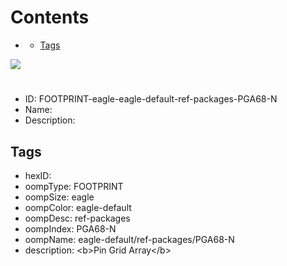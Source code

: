 



Contents
========

* [](#)
	* [Tags](#tags)
  
![][im]
# 

- ID: FOOTPRINT-eagle-eagle-default-ref-packages-PGA68-N
- Name: 
- Description: 

## Tags

- hexID: 
- oompType: FOOTPRINT
- oompSize: eagle
- oompColor: eagle-default
- oompDesc: ref-packages
- oompIndex: PGA68-N
- oompName: eagle-default/ref-packages/PGA68-N
- description: &lt;b&gt;Pin Grid Array&lt;/b&gt;



[im]: image.png
